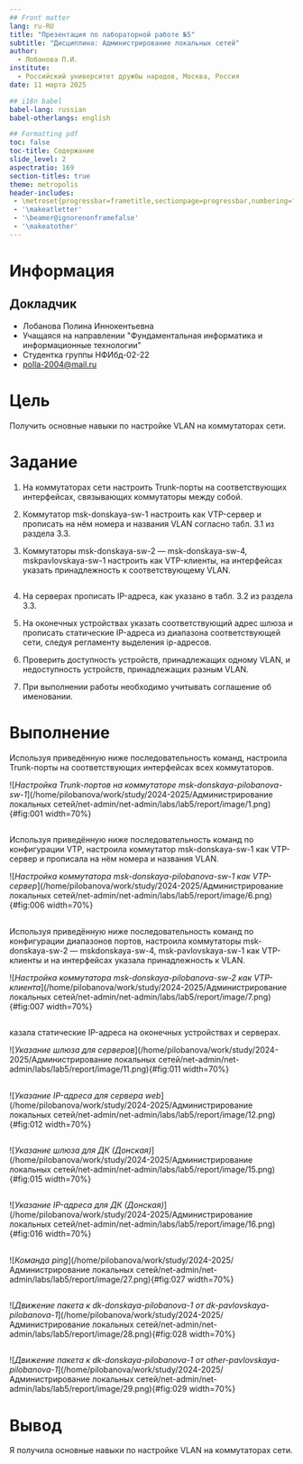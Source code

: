 ```yaml
---
## Front matter
lang: ru-RU
title: "Презентация по лабораторной работе №5"
subtitle: "Дисциплина: Администрирование локальных сетей"
author:
  - Лобанова П.И.
institute:
  - Российский университет дружбы народов, Москва, Россия
date: 11 марта 2025

## i18n babel
babel-lang: russian
babel-otherlangs: english

## Formatting pdf
toc: false
toc-title: Содержание
slide_level: 2
aspectratio: 169
section-titles: true
theme: metropolis
header-includes:
 - \metroset{progressbar=frametitle,sectionpage=progressbar,numbering=fraction}
 - '\makeatletter'
 - '\beamer@ignorenonframefalse'
 - '\makeatother'
---
```


# Информация

## Докладчик


  * Лобанова Полина Иннокентьевна
  * Учащаяся на направлении "Фундаментальная информатика и информационные технологии"
  * Студентка группы НФИбд-02-22
  * [polla-2004@mail.ru](polla-2004@mail.ru)
  

# Цель

Получить основные навыки по настройке VLAN на коммутаторах сети.

# Задание 

1. На коммутаторах сети настроить Trunk-порты на соответствующих интерфейсах, связывающих коммутаторы между
собой.

2. Коммутатор msk-donskaya-sw-1 настроить как VTP-сервер и прописать на нём номера и названия VLAN согласно табл. 3.1 из раздела 3.3.

3. Коммутаторы msk-donskaya-sw-2 — msk-donskaya-sw-4, mskpavlovskaya-sw-1 настроить как VTP-клиенты, на интерфейсах указать принадлежность к соответствующему VLAN.

## 

4. На серверах прописать IP-адреса, как указано в табл. 3.2 из раздела 3.3.

5. На оконечных устройствах указать соответствующий адрес шлюза и прописать статические IP-адреса из диапазона соответствующей сети, следуя регламенту выделения ip-адресов.

6. Проверить доступность устройств, принадлежащих одному VLAN, и недоступность устройств, принадлежащих разным VLAN.

7. При выполнении работы необходимо учитывать соглашение об именовании.

# Выполнение 

Используя приведённую ниже последовательность команд, настроила Trunk-порты на соответствующих интерфейсах всех коммутаторов.

![*Настройка Trunk-портов на коммутаторе msk-donskaya-pilobanova-sw-1*](/home/pilobanova/work/study/2024-2025/Администрирование локальных сетей/net-admin/net-admin/labs/lab5/report/image/1.png){#fig:001 width=70%}

## 

Используя приведённую ниже последовательность команд по конфигурации VTP, настроила коммутатор msk-donskaya-sw-1 как VTP-сервер и прописала на нём номера и названия VLAN.

![*Настройка коммутатора msk-donskaya-pilobanova-sw-1 как VTP-сервер*](/home/pilobanova/work/study/2024-2025/Администрирование локальных сетей/net-admin/net-admin/labs/lab5/report/image/6.png){#fig:006 width=70%}

## 

Используя приведённую ниже последовательность команд по конфигурации диапазонов портов, настроила коммутаторы msk-donskaya-sw-2 — mskdonskaya-sw-4, msk-pavlovskaya-sw-1 как VTP-клиенты и на интерфейсах указала принадлежность к VLAN.

![*Настройка коммутатора msk-donskaya-pilobanova-sw-2 как VTP-клиента*](/home/pilobanova/work/study/2024-2025/Администрирование локальных сетей/net-admin/net-admin/labs/lab5/report/image/7.png){#fig:007 width=70%}

## 

казала статические IP-адреса на оконечных устройствах и серверах.

![*Указание шлюза для серверов*](/home/pilobanova/work/study/2024-2025/Администрирование локальных сетей/net-admin/net-admin/labs/lab5/report/image/11.png){#fig:011 width=70%}

## 

![*Указание IP-адреса для сервера web*](/home/pilobanova/work/study/2024-2025/Администрирование локальных сетей/net-admin/net-admin/labs/lab5/report/image/12.png){#fig:012 width=70%}

## 

![*Указание шлюза для ДК (Донская)*](/home/pilobanova/work/study/2024-2025/Администрирование локальных сетей/net-admin/net-admin/labs/lab5/report/image/15.png){#fig:015 width=70%}

## 

![*Указание IP-адреса для ДК (Донская)*](/home/pilobanova/work/study/2024-2025/Администрирование локальных сетей/net-admin/net-admin/labs/lab5/report/image/16.png){#fig:016 width=70%}

## 

![*Команда ping*](/home/pilobanova/work/study/2024-2025/Администрирование локальных сетей/net-admin/net-admin/labs/lab5/report/image/27.png){#fig:027 width=70%}

## 

![*Движение пакета к dk-donskaya-pilobanova-1 от dk-pavlovskaya-pilobanova-1*](/home/pilobanova/work/study/2024-2025/Администрирование локальных сетей/net-admin/net-admin/labs/lab5/report/image/28.png){#fig:028 width=70%}

## 

![*Движение пакета к dk-donskaya-pilobanova-1 от other-pavlovskaya-pilobanova-1*](/home/pilobanova/work/study/2024-2025/Администрирование локальных сетей/net-admin/net-admin/labs/lab5/report/image/29.png){#fig:029 width=70%}

# Вывод

Я получила основные навыки по настройке VLAN на коммутаторах сети.


